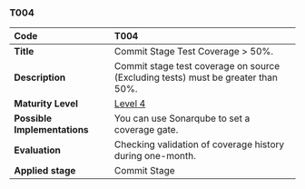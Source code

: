 ### T004

| **Code**           | **T004** |
| :--               | :--      |
| **Title**          | Commit Stage Test Coverage > 50%. |
| **Description**    | Commit stage test coverage on source (Excluding tests) must be greater than 50%. |
| **Maturity Level** | [Level 4](/levels#level-4) |
| **Possible Implementations** | You can use Sonarqube to set a coverage gate. |
| **Evaluation**     | Checking validation of coverage history during one-month. |
| **Applied stage**  | Commit Stage|
